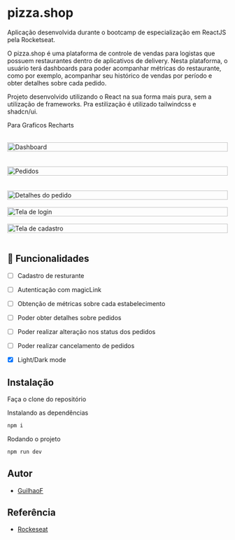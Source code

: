 # pizza.shop
Aplicação desenvolvida durante o bootcamp de especialização em ReactJS pela Rocketseat.

O pizza.shop é uma plataforma de controle de vendas para logistas que possuem restaurantes dentro de aplicativos de delivery. Nesta plataforma, o usuário terá dashboards para poder acompanhar métricas do restaurante, como por exemplo, acompanhar seu histórico de vendas por período e obter detalhes sobre cada pedido.

Projeto desenvolvido utilizando o React na sua forma mais pura, sem a utilização de frameworks. Pra estilização é utilizado tailwindcss e shadcn/ui.

Para Graficos Recharts 

<br>
<div style="display: flex; justify-content:center; gap: 30px">
  <img alt="Dashboard" src="https://i.imgur.com/HXtNt15.png" width="100%">
</div>
<br>

<br>
<div style="display: flex; justify-content:center; gap: 30px">
  <img alt="Pedidos" src="https://i.imgur.com/WMWJY9x.png" width="100%">
</div>
<br>

<br>
<div style="display: flex; justify-content:center; gap: 30px">
  <img alt="Detalhes do pedido" src="https://i.imgur.com/uQVNU21.png" width="100%">
</div>
<br>

<div style="display: flex; justify-content:center; gap: 30px">
  <img alt="Tela de login" src="https://i.imgur.com/vr2GSQF.png" width="100%">
</div>
<br>

<div style="display: flex; justify-content:center; gap: 30px">
  <img alt="Tela de cadastro" src="https://i.imgur.com/5hutLle.png" width="100%">
</div>
<br>

## 🎯 Funcionalidades 
- [ ] Cadastro de resturante
- [ ] Autenticação com magicLink
- [ ] Obtenção de métricas sobre cada estabelecimento
- [ ] Poder obter detalhes sobre pedidos
- [ ] Poder realizar alteração nos status dos pedidos
- [ ] Poder realizar cancelamento de pedidos
- [x] Light/Dark mode


## Instalação
Faça o clone do repositório

Instalando as dependências
```bash
npm i
```

Rodando o projeto
```bash
npm run dev
```

## Autor

- [GuilhaoF](https://github.com/GuilhaoF)


## Referência

- [Rockeseat](https://www.rocketseat.com.br/)